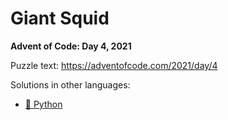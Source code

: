 # Giant Squid

**Advent of Code: Day 4, 2021**

Puzzle text: <https://adventofcode.com/2021/day/4>

Solutions in other languages:

- [🐍 Python](../../../../python/2021/04_giant_squid)
